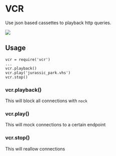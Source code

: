 # VCR

Use json based cassettes to playback http queries.

![](https://upload.wikimedia.org/wikipedia/commons/6/67/VHS-cassette.jpg)

## Usage

```
vcr = require('vcr')
...
vcr.playback()
vcr.play('jurassic_park.vhs')
vcr.stop()
```

### vcr.playback()

This will block all connections with `nock`

### vcr.play()

This will mock connections to a certain endpoint

### vcr.stop()

This will reallow connections


